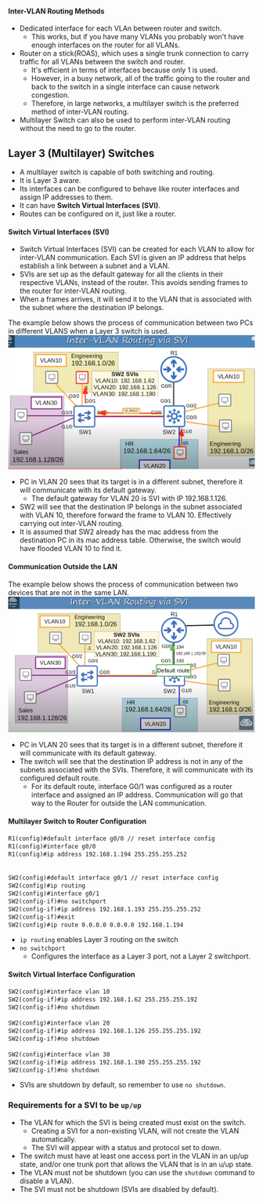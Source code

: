 #### Inter-VLAN Routing Methods
* Dedicated interface for each VLAn between router and switch.
	* This works, but if you have many VLANs you probably won't have enough interfaces on the router for all VLANs.
* Router on a stick(ROAS), which uses a single trunk connection to carry traffic for all VLANs between the switch and router.
	* It's efficient in terms of interfaces because only 1 is used.
	* However, in a busy network, all of the traffic going to the router and back to the switch in a single interface can cause network congestion.
	* Therefore, in large networks, a multilayer switch is the preferred method of inter-VLAN routing.
* Multilayer Switch can also be used to perform inter-VLAN routing without the need to go to the router.
## Layer 3 (Multilayer) Switches
* A multilayer switch is capable of both switching and routing.
* It is Layer 3 aware.
* Its interfaces can be configured to behave like router interfaces and assign IP addresses to them.
* It can have **Switch Virtual Interfaces (SVI)**.
* Routes can be configured on it, just like a router.
#### Switch Virtual Interfaces (SVI)
* Switch Virtual Interfaces (SVI) can be created for each VLAN to allow for inter-VLAN communication. Each SVI is given an IP address that helps establish a link between a subnet and a VLAN.
* SVIs are set up as the default gateway for all the clients in their respective VLANs, instead of the router. This avoids sending frames to the router for inter-VLAN routing.
* When a frames arrives, it will send it to the VLAN that is associated with the subnet where the destination IP belongs.

The example below shows the process of communication between two PCs in different VLANS when a Layer 3 switch is used.
![multilayer switch inter vlan routing](./img/multilayer-switch-inter-vlan-routing.png)
* PC in VLAN 20 sees that its target is in a different subnet, therefore it will communicate with its default gateway.
	* The default gateway for VLAN 20 is SVI with IP 192.168.1.126.
* SW2 will see that the destination IP belongs in the subnet associated with VLAN 10, therefore forward the frame to VLAN 10. Effectively carrying out inter-VLAN routing.
* It is assumed that SW2 already has the mac address from the destination PC in its mac address table. Otherwise, the switch would have flooded VLAN 10 to find it.
#### Communication Outside the LAN
The example below shows the process of communication between two devices that are not in the same LAN.
![Multilayer switch communication outside of LAN](./img/multilayer-switch-connect-to-internet.png)
* PC in VLAN 20 sees that its target is in a different subnet, therefore it will communicate with its default gateway.
* The switch will see that the destination IP address is not in any of the subnets associated with the SVIs. Therefore, it will communicate with its configured default route.
	* For its default route, interface G0/1 was configured as a router interface and assigned an IP address. Communication will go that way to the Router for outside the LAN communication.
#### Multilayer Switch to Router Configuration
```
R1(config)#default interface g0/0 // reset interface config
R1(config)#interface g0/0
R1(config)#ip address 192.168.1.194 255.255.255.252


SW2(config)#default interface g0/1 // reset interface config
SW2(config)#ip routing
SW2(config)#interface g0/1
SW2(config-if)#no switchport
SW2(config-if)#ip address 192.168.1.193 255.255.255.252
SW2(config-if)#exit
SW2(config)#ip route 0.0.0.0 0.0.0.0 192.168.1.194

```
* `ip routing` enables Layer 3 routing on the switch
* `no switchport`
	* Configures the interface as a Layer 3 port, not a Layer 2 switchport.
#### Switch Virtual Interface Configuration
```
SW2(config)#interface vlan 10
SW2(config-if)#ip address 192.168.1.62 255.255.255.192
SW2(config-if)#no shutdown

SW2(config)#interface vlan 20
SW2(config-if)#ip address 192.168.1.126 255.255.255.192
SW2(config-if)#no shutdown

SW2(config)#interface vlan 30
SW2(config-if)#ip address 192.168.1.190 255.255.255.192
SW2(config-if)#no shutdown
```
* SVIs are shutdown by default, so remember to use `no shutdown`.
### Requirements for a SVI to be `up/up`
* The VLAN for which the SVI is being created must exist on the switch.
	* Creating a SVI for a non-existing VLAN, will not create the VLAN automatically.
	* The SVI will appear with a status and protocol set to down.
* The switch must have at least one access port in the VLAN in an up/up state, and/or one trunk port that allows the VLAN that is in an u/up state.
* The VLAN must not be shutdown (you can use the `shutdown` command to disable a VLAN).
* The SVI must not be shutdown (SVIs are disabled by default).